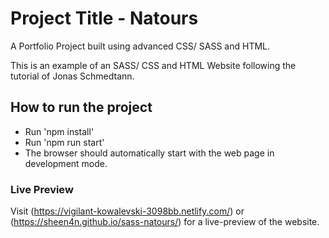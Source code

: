 # Project Title - Natours

A Portfolio Project built using advanced CSS/ SASS and HTML.

This is an example of an SASS/ CSS and HTML Website following the tutorial of Jonas Schmedtann.

## How to run the project

- Run 'npm install'
- Run 'npm run start'
- The browser should automatically start with the web page in development mode.

### Live Preview

Visit (https://vigilant-kowalevski-3098bb.netlify.com/) or (https://sheen4n.github.io/sass-natours/) for a live-preview of the website.
